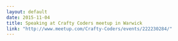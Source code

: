```yaml
---
layout: default
date: 2015-11-04
title: Speaking at Crafty Coders meetup in Warwick
link: "http://www.meetup.com/Crafty-Coders/events/222230284/"
---
```

